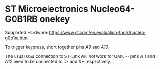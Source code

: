 # ST Microelectronics Nucleo64-G0B1RB onekey

Supported Hardware: <https://www.st.com/en/evaluation-tools/nucleo-g0b1re.html>

To trigger keypress, short together pins *A9* and *A10*.

The usual USB connection to ST-Link will not work for QMK -- pins *A11* and *A12* need to be connected to *D-* and *D+* respectively.
